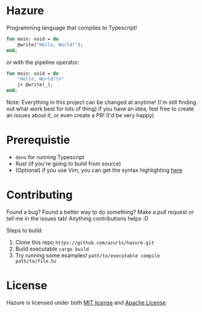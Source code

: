 # Hazure
Programming language that compiles to Typescript!

```sml
fun main: void = do
    @write("Hello, World!");
end;
```
or with the pipeline operator:
```sml
fun main: void = do
    "Hello, World!\n"
    |> @write(_);
end;
```

Note: Everything in this project can be changed at anytime! (I'm still finding out what work best for lots of thing) if you have an idea, feel free to create an issues about it, or even create a PR! (I'd be very happy)

# Prerequistie
- `deno` for running Typescript
- Rust (if you're going to build from source)
- (Optional) if you use Vim, you can get the syntax highlighting [here](https://github.com/azur1s/hazure.vim)

# Contributing
Found a bug? Found a better way to do something? Make a pull request or tell me in the issues tab! Anything contributions helps :D

Steps to build:
1) Clone this repo `https://github.com/azur1s/hazure.git`
2) Build executable `cargo build`
3) Try running some examples! `path/to/executable compile path/to/file.hz`

# License
Hazure is licensed under both [MIT license](https://github.com/azur1s/hazure/blob/master/LICENSE-MIT) and [Apache License](https://github.com/azur1s/hazure/blob/master/LICENSE-APACHE)
